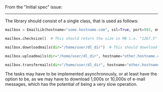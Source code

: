 From the "Initial spec" issue:

---

The library should consist of a single class, that is used as follows:

```python
mailbox = EmailLib(hostname="some.hostname.com", ssl=True, port=993, email="some_email@some.hostname.com", password="some_password")

mailbox.checksize()  # This should return the size in MB i.e. "1267.5" (~1.3G); this can be achieved by checking the sizes of all e-mail messages, from all folders, and adding them together.

mailbox.downloadmails(dir="/home/user/dl_dir")  # This should download all e-mail messages, from all folders, into the local directory specified, or use the current working directory as a default. It should preserve the e-mail account's folder structure, i.e. "Sent" -> "Sent", "Drafts -> "Drafts", "Inbox" -> "Inbox", etc.

mailbox.uploadmails(dir="/home/user/dl_dir", hostname="other.hostname.com", ssl=True, port=993, email="other_email@other.hostname.com", password="some_other_password")  # This should upload all e-mail messages, from all folders, from the local directory specified, or use the current working directory as a default. It should preserve the e-mail account's folder structure, i.e. "Sent" -> "Sent", "Drafts -> "Drafts", "Inbox" -> "Inbox", etc.

mailbox.transfermails(dir="/home/user/dl_dir", hostname="other.hostname.com", ssl=True, port=993, email="other_email@other.hostname.com", password="some_other_password")  # This should simply perform mailbox.downloadmails() and then mailbox.uploadmails(), as a convenience function.

```

The tasks may have to be implemented asynchronously, or at least have the option to be, as we may have to download 1,000s or 10,000s of e-mail messages, which has the potential of being a very slow operation.